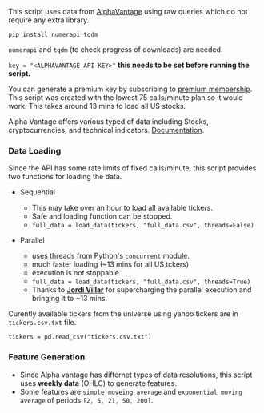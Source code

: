 This script uses data from [AlphaVantage](https://www.alphavantage.co/) using raw queries which do not require any extra library.
```
pip install numerapi tqdm
```
`numerapi` and `tqdm` (to check progress of downloads) are needed.

`key = "<ALPHAVANTAGE API KEY>"` **this needs to be set before running the script.**

You can generate a premium key by subscribing to [premium membership](https://www.alphavantage.co/premium/). This script was created with the lowest 75 calls/minute plan so it would work. This takes around 13 mins to load all US stocks.

Alpha Vantage offers various typed of data including Stocks, cryptocurrencies, and technical indicators. [Documentation](https://www.alphavantage.co/documentation/).

### Data Loading

Since the API has some rate limits of fixed calls/minute, this script provides two functions for loading the data.

- Sequential 
    + This may take over an hour to load all available tickers.
    + Safe and loading function can be stopped.
    + `full_data = load_data(tickers, "full_data.csv", threads=False)`

- Parallel
    + uses threads from Python's `concurrent` module.
    + much faster loading (~13 mins for all US tckers)
    + execution is not stoppable.
    + `full_data = load_data(tickers, "full_data.csv", threads=True)`
    + Thanks to **[Jordi Villar](https://twitter.com/jrdi)** for supercharging the parallel execution and bringing it to ~13 mins.

Curently available tickers from the universe using yahoo tickers are in `tickers.csv.txt` file. 

`tickers = pd.read_csv("tickers.csv.txt")`

### Feature Generation

- Since Alpha vantage has differnet types of data resolutions, this script uses **weekly data** (OHLC) to generate features.
- Some features are `simple moveing average` and `exponential moving average` of periods `[2, 5, 21, 50, 200]`.


